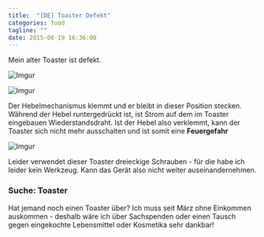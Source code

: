 ```yaml
---
title:  "[DE] Toaster Defekt"
categories: food
tagline: ""
date: 2015-08-19 16:36:00
---
```


Mein alter Toaster ist defekt.

![Imgur](http://i.imgur.com/WlQZ611m.jpg)

![Imgur](http://i.imgur.com/VLTyLrzm.jpg)

Der Hebelmechanismus klemmt und er bleibt in dieser Position stecken. Während der Hebel runtergedrückt ist, ist Strom auf dem im Toaster eingebauen Wiederstandsdraht. Ist der Hebel also verklemmt, kann der Toaster sich nicht mehr ausschalten und ist somit eine **Feuergefahr**

![Imgur](http://i.imgur.com/rdvjvLEm.jpg)

Leider verwendet dieser Toaster dreieckige Schrauben - für die habe ich leider kein Werkzeug. Kann das Gerät also nicht weiter auseinandernehmen.

### Suche: Toaster

Hat jemand noch einen Toaster über? Ich muss seit März ohne Einkommen auskommen - deshalb wäre ich über Sachspenden oder einen Tausch gegen eingekochte Lebensmittel oder Kosmetika sehr dankbar!


